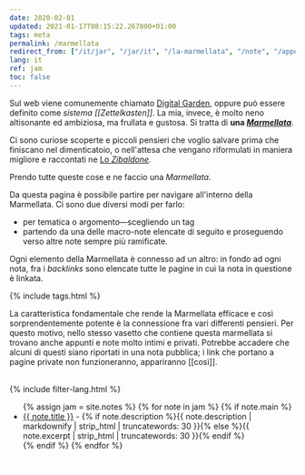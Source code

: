 ```yaml
---
date: 2020-02-01
updated: 2021-01-17T08:15:22.267800+01:00
tags: meta
permalink: /marmellata
redirect_from: ["/it/jar", "/jar/it", "/la-marmellata", "/note", "/appunti", "/jar-it"]
lang: it
ref: jam
toc: false
---
```

Sul web viene comunemente chiamato [Digital Garden](https://dev.to/jbranchaud/the-digital-garden-l10 "The Digital Garden su DEV.to"), oppure può essere definito come *sistema [[Zettelkasten]]*. La mia, invece, è molto neno altisonante ed ambiziosa, ma frullata e gustosa. Si tratta di **una <a href="/marmellata"  target="_blank" title="La Marmellata"><cite>Marmellata</cite></a>**.

Ci sono curiose scoperte e piccoli pensieri che voglio salvare prima che finiscano nel dimenticatoio, o nell'attesa che vengano riformulati in maniera migliore e raccontati ne <a href="/zibaldone"  target="_blank" title="Zibaldone">Lo <cite>Zibaldone</cite></a>.

Prendo tutte queste cose e ne faccio una <cite>Marmellata</cite>.

Da questa pagina è possibile partire per navigare all'interno della Marmellata. Ci sono due diversi modi per farlo:
- per tematica o argomento—scegliendo un tag
- partendo da una delle macro-note elencate di seguito e proseguendo verso altre note sempre più ramificate.

Ogni elemento della Marmellata è connesso ad un altro: in fondo ad ogni nota, fra i *backlinks* sono elencate tutte le pagine in cui la nota in questione è linkata.

{% include tags.html %}

<div class="yellow box">
	La caratteristica fondamentale che rende la Marmellata efficace e così sorprendentemente potente è la connessione fra vari differenti pensieri. Per questo motivo, nello stesso vasetto che contiene questa marmellata si trovano anche appunti e note molto intimi e privati. Potrebbe accadere che alcuni di questi siano riportati in una nota pubblica; i link che portano a pagine private non funzioneranno, appariranno [[così]].
</div>

<div class="flex row">
	<a class="red button" style="color:white;" href="/whole-jam"  target="_blank" title="The Whole Jam">Tutte le note</a>
</div>

{% include filter-lang.html %}

<ul>
	{% assign jam = site.notes %}
	{% for note in jam %}
		{% if note.main %}
			<li lang="{{ note.lang }}"><a href="{{ note.url }}" lang="{{ note.lang }}">{{ note.title }}</a> - {% if note.description %}{{ note.description | markdownify | strip_html | truncatewords: 30 }}{% else %}{{ note.excerpt | strip_html | truncatewords: 30 }}{% endif %}</li>
		{% endif %}
	{% endfor %}
</ul>
<div class="flex row">
	<a class="red button" style="color:white;" href="/whole-jam"  target="_blank" title="The Whole Jam">Tutte le note</a>
</div>